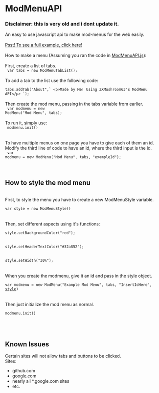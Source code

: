 # ModMenuAPI
### Disclaimer: this is very old and i dont update it.
An easy to use javascript api to make mod-menus for the web easily.<br>
<br>
<a href="exampleMenu.js">Psst! To see a full example, click here!</a>
<br>
<br>
How to make a menu (Assuming you ran the code in <a href="ModMenuAPI.js">ModMenuAPI.js</a>):<br>
<br>
First, create a list of tabs.<br>
<code>
var tabs = new ModMenuTabList();
</code>
<br>
<br>
To add a tab to the list  use the following code:<br>
<code>
tabs.addTab(&quot;About&quot;,\`
&lt;p&gt;Made by Me! Using ZXMushroom63&#39;s ModMenu API&lt;/p&gt;
\`);
</code>
<br>
<br>
Then create the mod menu, passing in the tabs variable from earlier.<br>
<code>
var modmenu = new ModMenu(&quot;Mod Menu&quot;, tabs);
</code>
<br>
<br>
To run it, simply use:<br>
<code>
modmenu.init()
</code>
<br>
<br>
<br>
To have multiple menus on one page you have to give each of them an id.<br>
Modify the third line of code to have an id, where the third input is the id.<br>
<code>
var modmenu = new ModMenu(&quot;Mod Menu&quot;, tabs, &quot;exampleId&quot;);
</code>
<br>
<br>
<br>
<h2>How to style the mod menu</h2><br>
First, to style the menu you have to create a new ModMenuStyle variable.<br>
<code>
var style = new ModMenuStyle()
</code>
<br>
<br>
Then, set different aspects using it's functions:<br>
<code>
style.setBackgroundColor("red");
</code><br><code>
style.setHeaderTextColor("#32a852");
</code><br><code>
style.setWidth("30%");
</code>
<br>
<br>
When you create the modmenu, give it an id and pass in the style object.<br>
<code>
var modmenu = new ModMenu("Example Mod Menu", tabs, "InsertIdHere", <u>style</u>)
</code>
<br>
<br>
Then just initialize the mod menu as normal.<br>
<code>
modmenu.init()
</code>
<br>
<br>
<br>
<h2>Known Issues</h2>
Certain sites will not allow tabs and buttons to be clicked.<br>
Sites:<br>
<ul>
  <li>github.com</li>
  <li>google.com</li>
  <li>nearly all *.google.com sites</li>
  <li>etc.</li>
</ul>
